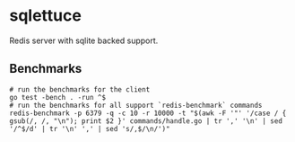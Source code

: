 # sqlettuce

Redis server with sqlite backed support.

## Benchmarks

```
# run the benchmarks for the client
go test -bench . -run ^$
# run the benchmarks for all support `redis-benchmark` commands
redis-benchmark -p 6379 -q -c 10 -r 10000 -t "$(awk -F '"' '/case / { gsub(/, /, "\n"); print $2 }' commands/handle.go | tr ',' '\n' | sed '/^$/d' | tr '\n' ',' | sed 's/,$/\n/')"
```
